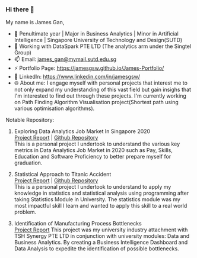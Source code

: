 ### Hi there 👋

My name is James Gan,

- 📖  Penultimate year | Major in Business Analytics | Minor in Artificial Intelligence | Singapore University of Technology and Design(SUTD)
- 🔭  Working with DataSpark PTE LTD (The analytics arm under the Singtel Group)
- 📫  Email: james_gan@mymail.sutd.edu.sg
- ⚡  Portfolio Page: https://jamesgsw.github.io/James-Portfolio/
- 🔗  LinkedIn: https://www.linkedin.com/in/jamesgsw/
- 🌐  About me: I engage myself with personal projects that interest me to not only expand my understanding of this vast field but gain insighs that I'm interested to find out through these projects. I'm currently working on Path Finding Algorithm Visualisation project(Shortest path using various optimisation algorithms).

Notable Repository:
1. Exploring Data Analytics Job Market In Singapore 2020 <br/>
[Project Report](https://jamesgsw.github.io/James-Portfolio/projects/job-market/) | [Github Repository](https://github.com/jamesgsw/Exploring-Data-and-Analytics-Job-Market-Outlook-in-Singapore-2020) <br/>
This is a personal project I undertook to understand the various key metrics in  Data Analytics Job Market in 2020 such as Pay, Skills, Education and Software Proficiency to better prepare myself for graduation.

2. Statistical Approach to Titanic Accident <br/>
[Project Report](https://jamesgsw.github.io/James-Portfolio/projects/titanic-accident/) | [Github Repository](https://github.com/jamesgsw/A-Statistical-Approach-to-the-Titanic-Accident) <br/>
This is a personal project I undertook to understand to apply my knowledge in statistics and statistical analysis using programming after taking Statistics Module in University. The statistics module was my most impactful skill I learn and wanted to apply this skill to a real world problem.

3. Identification of Manufacturing Process Bottlenecks <br/>
[Project Report](https://jamesgsw.github.io/James-Portfolio/projects/tsh-manufacturing-bottleneck/)
This project was my university industry attachment with TSH Synergy PTE LTD in conjunction with university modules: Data and Business Analytics. By creating a Business Intelligence Dashboard and Data Analysis to expedite the identification of possible bottlenecks.

<!--
- 🌱 I’m currently learning ...
- 👯 I’m looking to collaborate on ...
- 🤔 I’m looking for help with ...
- 💬 Ask me about ...
-->
